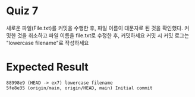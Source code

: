 # Quiz 7
새로운 파일(File.txt)를 커밋을 수행한 후, 파일 이름이 대문자로 된 것을 확인했다.
커밋한 것을 취소하고 파일 이름을 file.txt로 수정한 후, 커밋하세요
커밋 시 커밋 로그는 "lowercase filename"로 작성하세요


# Expected Result
```
88998e9 (HEAD -> ex7) lowercase filename
5fe8e35 (origin/main, origin/HEAD, main) Initial commit
```

